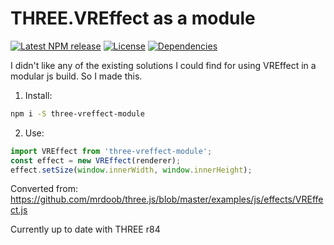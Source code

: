 # THREE.VREffect as a module

[![Latest NPM release][npm-badge]][npm-badge-url]
[![License][license-badge]][license-badge-url]
[![Dependencies][dependencies-badge]][dependencies-badge-url]

I didn't like any of the existing solutions I could find for using VREffect in a modular js build. So I made this.

1. Install:
```bash
npm i -S three-vreffect-module
```

2. Use:
```javascript
import VREffect from 'three-vreffect-module';
const effect = new VREffect(renderer);
effect.setSize(window.innerWidth, window.innerHeight);
```

Converted from: https://github.com/mrdoob/three.js/blob/master/examples/js/effects/VREffect.js

Currently up to date with THREE r84

[npm-badge]: https://img.shields.io/npm/v/three-vreffect-module.svg
[npm-badge-url]: https://www.npmjs.com/package/three-vreffect-module
[license-badge]: https://img.shields.io/npm/l/three-vreffect-module.svg
[license-badge-url]: ./LICENSE.md
[dependencies-badge]: https://img.shields.io/david/halvves/three-vreffect-module.svg
[dependencies-badge-url]: https://david-dm.org/halvves/three-vreffect-module
